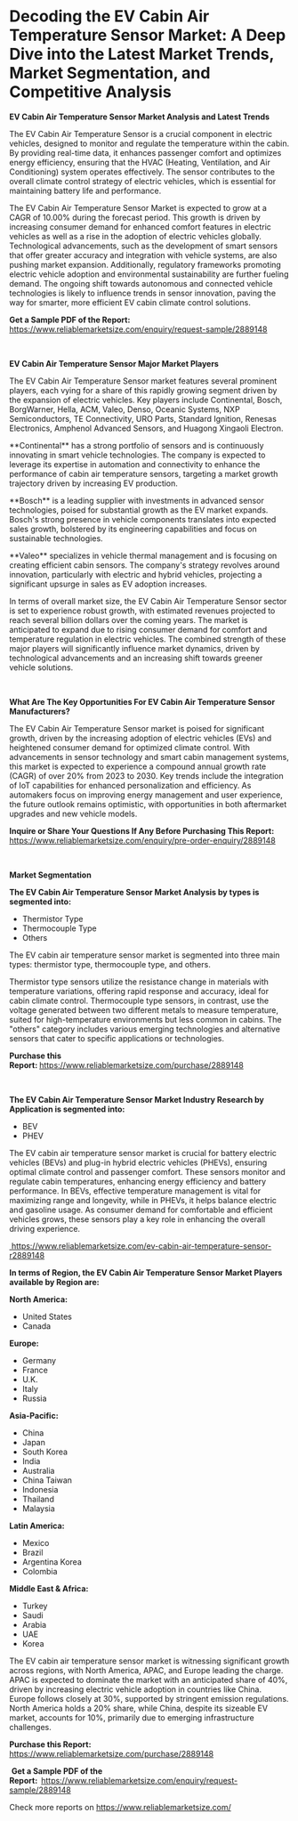 <p><h1>Decoding the EV Cabin Air Temperature Sensor Market: A Deep Dive into the Latest Market Trends, Market Segmentation, and Competitive Analysis</h1></p><p><strong>EV Cabin Air Temperature Sensor Market Analysis and Latest Trends</strong></p>
<p><p>The EV Cabin Air Temperature Sensor is a crucial component in electric vehicles, designed to monitor and regulate the temperature within the cabin. By providing real-time data, it enhances passenger comfort and optimizes energy efficiency, ensuring that the HVAC (Heating, Ventilation, and Air Conditioning) system operates effectively. The sensor contributes to the overall climate control strategy of electric vehicles, which is essential for maintaining battery life and performance.</p><p>The EV Cabin Air Temperature Sensor Market is expected to grow at a CAGR of 10.00% during the forecast period. This growth is driven by increasing consumer demand for enhanced comfort features in electric vehicles as well as a rise in the adoption of electric vehicles globally. Technological advancements, such as the development of smart sensors that offer greater accuracy and integration with vehicle systems, are also pushing market expansion. Additionally, regulatory frameworks promoting electric vehicle adoption and environmental sustainability are further fueling demand. The ongoing shift towards autonomous and connected vehicle technologies is likely to influence trends in sensor innovation, paving the way for smarter, more efficient EV cabin climate control solutions.</p></p>
<p><strong>Get a Sample PDF of the Report:&nbsp;</strong> <a href="https://www.reliablemarketsize.com/enquiry/request-sample/2889148?utm_campaign=2447&utm_medium=2&utm_source=Github&utm_content=ia&utm_term=14032025&utm_id=ev-cabin-air-temperature-sensor">https://www.reliablemarketsize.com/enquiry/request-sample/2889148</a></p>
<p>&nbsp;</p>
<p><strong>EV Cabin Air Temperature Sensor Major Market Players</strong></p>
<p><p>The EV Cabin Air Temperature Sensor market features several prominent players, each vying for a share of this rapidly growing segment driven by the expansion of electric vehicles. Key players include Continental, Bosch, BorgWarner, Hella, ACM, Valeo, Denso, Oceanic Systems, NXP Semiconductors, TE Connectivity, URO Parts, Standard Ignition, Renesas Electronics, Amphenol Advanced Sensors, and Huagong Xingaoli Electron.</p><p>**Continental** has a strong portfolio of sensors and is continuously innovating in smart vehicle technologies. The company is expected to leverage its expertise in automation and connectivity to enhance the performance of cabin air temperature sensors, targeting a market growth trajectory driven by increasing EV production.</p><p>**Bosch** is a leading supplier with investments in advanced sensor technologies, poised for substantial growth as the EV market expands. Bosch's strong presence in vehicle components translates into expected sales growth, bolstered by its engineering capabilities and focus on sustainable technologies.</p><p>**Valeo** specializes in vehicle thermal management and is focusing on creating efficient cabin sensors. The company's strategy revolves around innovation, particularly with electric and hybrid vehicles, projecting a significant upsurge in sales as EV adoption increases.</p><p>In terms of overall market size, the EV Cabin Air Temperature Sensor sector is set to experience robust growth, with estimated revenues projected to reach several billion dollars over the coming years. The market is anticipated to expand due to rising consumer demand for comfort and temperature regulation in electric vehicles. The combined strength of these major players will significantly influence market dynamics, driven by technological advancements and an increasing shift towards greener vehicle solutions.</p></p>
<p>&nbsp;</p>
<p><strong>What Are The Key Opportunities For EV Cabin Air Temperature Sensor Manufacturers?</strong></p>
<p><p>The EV Cabin Air Temperature Sensor market is poised for significant growth, driven by the increasing adoption of electric vehicles (EVs) and heightened consumer demand for optimized climate control. With advancements in sensor technology and smart cabin management systems, this market is expected to experience a compound annual growth rate (CAGR) of over 20% from 2023 to 2030. Key trends include the integration of IoT capabilities for enhanced personalization and efficiency. As automakers focus on improving energy management and user experience, the future outlook remains optimistic, with opportunities in both aftermarket upgrades and new vehicle models.</p></p>
<p><strong>Inquire or Share Your Questions If Any Before Purchasing This Report:</strong> <a href="https://www.reliablemarketsize.com/enquiry/pre-order-enquiry/2889148?utm_campaign=2447&utm_medium=2&utm_source=Github&utm_content=ia&utm_term=14032025&utm_id=ev-cabin-air-temperature-sensor">https://www.reliablemarketsize.com/enquiry/pre-order-enquiry/2889148</a></p>
<p>&nbsp;</p>
<p><strong>Market Segmentation</strong></p>
<p><strong>The EV Cabin Air Temperature Sensor Market Analysis by types is segmented into:</strong></p>
<p><ul><li>Thermistor Type</li><li>Thermocouple Type</li><li>Others</li></ul></p>
<p><p>The EV cabin air temperature sensor market is segmented into three main types: thermistor type, thermocouple type, and others. </p><p>Thermistor type sensors utilize the resistance change in materials with temperature variations, offering rapid response and accuracy, ideal for cabin climate control. Thermocouple type sensors, in contrast, use the voltage generated between two different metals to measure temperature, suited for high-temperature environments but less common in cabins. The "others" category includes various emerging technologies and alternative sensors that cater to specific applications or technologies.</p></p>
<p><strong>Purchase this Report:&nbsp;</strong><a href="https://www.reliablemarketsize.com/purchase/2889148?utm_campaign=2447&utm_medium=2&utm_source=Github&utm_content=ia&utm_term=14032025&utm_id=ev-cabin-air-temperature-sensor">https://www.reliablemarketsize.com/purchase/2889148</a></p>
<p>&nbsp;</p>
<p><strong>The EV Cabin Air Temperature Sensor Market Industry Research by Application is segmented into:</strong></p>
<p><ul><li>BEV</li><li>PHEV</li></ul></p>
<p><p>The EV cabin air temperature sensor market is crucial for battery electric vehicles (BEVs) and plug-in hybrid electric vehicles (PHEVs), ensuring optimal climate control and passenger comfort. These sensors monitor and regulate cabin temperatures, enhancing energy efficiency and battery performance. In BEVs, effective temperature management is vital for maximizing range and longevity, while in PHEVs, it helps balance electric and gasoline usage. As consumer demand for comfortable and efficient vehicles grows, these sensors play a key role in enhancing the overall driving experience.</p></p>
<p><a href="https://www.reliablemarketsize.com/ev-cabin-air-temperature-sensor-r2889148?utm_campaign=2447&utm_medium=2&utm_source=Github&utm_content=ia&utm_term=14032025&utm_id=ev-cabin-air-temperature-sensor">&nbsp;https://www.reliablemarketsize.com/ev-cabin-air-temperature-sensor-r2889148</a></p>
<p><strong>In terms of Region, the EV Cabin Air Temperature Sensor Market Players available by Region are:</strong></p>
<p>
    <p> <strong> North America: </strong>
        <ul>
            <li>United States</li>
            <li>Canada</li>
        </ul>
        </p> 
    <p> <strong> Europe: </strong>
        <ul>
            <li>Germany</li>
            <li>France</li>
            <li>U.K.</li>
            <li>Italy</li>
            <li>Russia</li>
        </ul>
        </p> 
    <p> <strong> Asia-Pacific: </strong>
        <ul>
            <li>China</li>
            <li>Japan</li>
            <li>South Korea</li>
            <li>India</li>
            <li>Australia</li>
            <li>China Taiwan</li>
            <li>Indonesia</li>
            <li>Thailand</li>
            <li>Malaysia</li>
        </ul>
        </p> 
    <p> <strong> Latin America: </strong>
        <ul>
            <li>Mexico</li>
            <li>Brazil</li>
            <li>Argentina Korea</li>
            <li>Colombia</li>
        </ul>
        </p> 
    <p> <strong> Middle East & Africa: </strong>
        <ul>
            <li>Turkey</li>
            <li>Saudi</li>
            <li>Arabia</li>
            <li>UAE</li>
            <li>Korea</li>
        </ul>
    </p>
    </p>
<p><p>The EV cabin air temperature sensor market is witnessing significant growth across regions, with North America, APAC, and Europe leading the charge. APAC is expected to dominate the market with an anticipated share of 40%, driven by increasing electric vehicle adoption in countries like China. Europe follows closely at 30%, supported by stringent emission regulations. North America holds a 20% share, while China, despite its sizeable EV market, accounts for 10%, primarily due to emerging infrastructure challenges.</p></p>
<p><strong>Purchase this Report: </strong><a href="https://www.reliablemarketsize.com/purchase/2889148?utm_campaign=2447&utm_medium=2&utm_source=Github&utm_content=ia&utm_term=14032025&utm_id=ev-cabin-air-temperature-sensor">https://www.reliablemarketsize.com/purchase/2889148</a></p>
<p>&nbsp;<strong>Get a Sample PDF of the Report:&nbsp;&nbsp;</strong><a href="https://www.reliablemarketsize.com/enquiry/request-sample/2889148?utm_campaign=2447&utm_medium=2&utm_source=Github&utm_content=ia&utm_term=14032025&utm_id=ev-cabin-air-temperature-sensor">https://www.reliablemarketsize.com/enquiry/request-sample/2889148</a></p>
<p><strong></strong></p>
<p>Check more reports on <a href="https://www.reliablemarketsize.com/?utm_campaign=2447&utm_medium=2&utm_source=Github&utm_content=ia&utm_term=14032025&utm_id=ev-cabin-air-temperature-sensor">https://www.reliablemarketsize.com/</a></p>